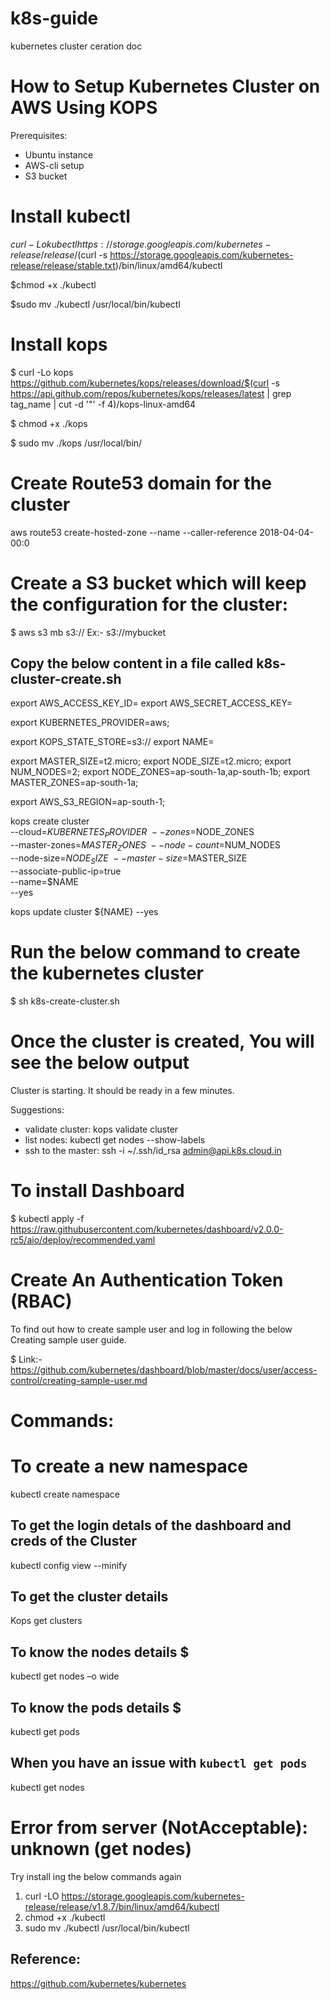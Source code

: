 # k8s-guide
kubernetes cluster ceration doc


# How to Setup Kubernetes Cluster on AWS Using KOPS
Prerequisites:
- Ubuntu instance
- AWS-cli setup
- S3 bucket

# Install kubectl

$curl -Lo kubectl https://storage.googleapis.com/kubernetes-release/release/$(curl -s https://storage.googleapis.com/kubernetes-release/release/stable.txt)/bin/linux/amd64/kubectl

$chmod +x ./kubectl

$sudo mv ./kubectl /usr/local/bin/kubectl


# Install kops

$ curl -Lo kops https://github.com/kubernetes/kops/releases/download/$(curl -s https://api.github.com/repos/kubernetes/kops/releases/latest | grep tag_name | cut -d '"' -f 4)/kops-linux-amd64

$ chmod +x ./kops

$ sudo mv ./kops /usr/local/bin/

# Create Route53 domain for the cluster

aws route53 create-hosted-zone --name <domain-name> --caller-reference 2018-04-04-00:0


# Create a S3 bucket which will keep the configuration for the cluster:

$ aws s3 mb s3://<your-Bucket-name>
Ex:- s3://mybucket

## Copy the below content in a file called k8s-cluster-create.sh 

export AWS_ACCESS_KEY_ID=<access key>
export AWS_SECRET_ACCESS_KEY=<secret key>

export KUBERNETES_PROVIDER=aws;

export KOPS_STATE_STORE=s3://<bucket name>
export NAME=<domain name>

export MASTER_SIZE=t2.micro;
export NODE_SIZE=t2.micro;
export NUM_NODES=2;
export NODE_ZONES=ap-south-1a,ap-south-1b;
export MASTER_ZONES=ap-south-1a;

export AWS_S3_REGION=ap-south-1;

kops create cluster \
   --cloud=$KUBERNETES_PROVIDER \
   --zones=$NODE_ZONES \
   --master-zones=$MASTER_ZONES \
   --node-count=$NUM_NODES \
   --node-size=$NODE_SIZE \
   --master-size=$MASTER_SIZE \
   --associate-public-ip=true \
   --name=$NAME \
   --yes

kops update cluster ${NAME} --yes



# Run the below command to create the kubernetes cluster


$ sh k8s-create-cluster.sh


# Once the cluster is created, You will see the below output

Cluster is starting.  It should be ready in a few minutes.

Suggestions:
 * validate cluster: kops validate cluster
 * list nodes: kubectl get nodes --show-labels
 * ssh to the master: ssh -i ~/.ssh/id_rsa admin@api.k8s.cloud.in


# To install Dashboard
$ kubectl apply -f https://raw.githubusercontent.com/kubernetes/dashboard/v2.0.0-rc5/aio/deploy/recommended.yaml

# Create An Authentication Token (RBAC)
To find out how to create sample user and log in following the below Creating sample user guide.

$ Link:- https://github.com/kubernetes/dashboard/blob/master/docs/user/access-control/creating-sample-user.md


# Commands:

# To create a new namespace
kubectl create namespace <namespace-name>


## To get the login detals of the dashboard and creds of the Cluster
kubectl config view --minify

## To get the cluster details
Kops get clusters


## To know the nodes details $
kubectl get nodes –o wide

## To know the pods details $
kubectl get pods



## When you have an issue with `kubectl get pods`

kubectl get nodes
# Error from server (NotAcceptable): unknown (get nodes)


Try install ing the below commands again

1) curl -LO https://storage.googleapis.com/kubernetes-release/release/v1.8.7/bin/linux/amd64/kubectl
2) chmod +x ./kubectl
3) sudo mv ./kubectl /usr/local/bin/kubectl


## Reference:
https://github.com/kubernetes/kubernetes

